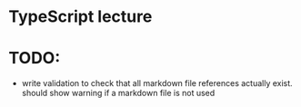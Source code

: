 # TypeScript lecture

# TODO:

- write validation to check that all markdown file references actually exist. should show warning if a markdown file is not used
